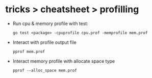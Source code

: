 # tricks > cheatsheet > profilling

- Run cpu & memory profile with test: 
    ```
    go test <package> -cpuprofile cpu.prof -memprofile mem.prof
    ```

- Interact with profile output file
    ```
    pprof mem.prof
    ```

- Interact memory profile with allocate space type
    ```
    pprof --alloc_space mem.prof
    ```
